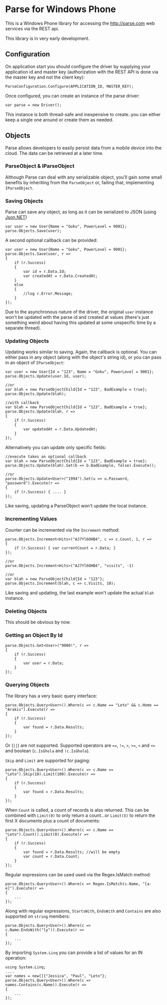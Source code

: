 
# Parse for Windows Phone
This is a Windows Phone library for accessing the <http://parse.com> web services via the REST api.

This library is in very early development.

## Configuration
On application start you should configure the driver by supplying your application id and master key (authorization with the REST API is done via the master key and not the client key):

	ParseConfiguration.Configure(APPLICATION_ID, MASTER_KEY);

Once configured, you can create an instance of the parse driver:

	var parse = new Driver();

This instance is both thread-safe and inexpensive to create..you can either keep a single one around or create them as needed.

## Objects
Parse allows developers to easily persist data from a mobile device into the cloud. The data can be retrieved at a later time. 

### ParseObject & IParseObject
Although Parse can deal with any serializable object, you'll gain some small benefits by inheriting from the `ParseObject` or, failing that, implementing `IParseObject`. 

###  Saving Objects
Parse can save any object, as long as it can be serialized to JSON (using [Json.NET](http://json.codeplex.com/))

	var user = new User{Name = "Goku", PowerLevel = 9001};
	parse.Objects.Save(user);

A second optional callback can be provided:

	var user = new User{Name = "Goku", PowerLevel = 9001};
	parse.Objects.Save(user, r =>
	{
		if (r.Success)
		{
			var id = r.Data.Id;
			var createdAt = r.Data.CreatedAt;
		}
		else
		{
			//log r.Error.Message;
		}
	});

Due to the asynchronous nature of the driver, the original `user` instance won't be updated with the parse id and created at values (there's just something weird about having this updated at some unspecific time by a separate thread).

###  Updating Objects
Updating works similar to saving. Again, the callback is optional. You can either pass in any object (along with the object's string id), or you can pass in an object of `IParseObject`:

	var user = new User{Id = "123", Name = "Goku", PowerLevel = 9001};
	parse.Objects.Update(user.Id, user);

	//or 
	var blah = new ParseObjectChild{Id = "123", BadExample = true};
	parse.Objects.Update(blah);

	//with callback
	var blah = new ParseObjectChild{Id = "123", BadExample = true};
	parse.Objects.Update(blah, r => 
	{
		if (r.Success)
		{
			var updatedAt = r.Data.UpdatedAt;
		}
	});

Alternatively you can update only specific fields:

	//execute takes an optional callback
	var blah = new ParseObjectChild{Id = "123", BadExample = true};
	parse.Objects.Update(blah).Set(b => b.BadExample, false).Execute();
	
	//or
	parse.Objects.Update<User>("1994").Set(u => u.Password, "password").Execute(r =>
	{
		if (r.Success) { .... }
	});

Like saving, updating a ParseObject won't update the local instance.

### Incrementing Values
Counter can be incremented via the `Increment` method:

	parse.Objects.Increment<Hits>("AJ7Yl6OHB4", c => c.Count, 1, r =>
	{
		if (r.Success) { var currentCount = r.Data; }
	});
	
	//or
	parse.Objects.Increment<Hits>("AJ7Yl6OHB4", "visits", -1)
	
	//or
	var blah = new ParseObjectChild{Id = "123"};
	parse.Objects.Increment(blah, c => c.Visits, 10);

Like saving and updating, the last example won't update the actual `blah` instance.

### Deleting Objects
This should be obvious by now.


### Getting an Object By Id

	parse.Objects.Get<User>("9000!", r =>
	{
		if (r.Success)
		{
			var user = r.Data;
		}
	});

### Querying Objects
The library has a very basic query interface:

	parse.Objects.Query<User>().Where(c => c.Name == "Leto" && c.Home == "Arakis").Execute(r => 
	{
		if (r.Success) 
		{ 
			var found = r.Data.Results;
		}
	});

Or (`||`) are not supported. Supported operators are `==`, `!=`, `>`, `>=`, `<` and `<=` and boolean (`c.IsGhola` and `!c.IsGhola`).

`Skip` and `Limit` are supported for paging:

	parse.Objects.Query<User>().Where(c => c.Name == "Leto").Skip(10).Limit(100).Execute(r => 
	{
		if (r.Success) 
		{ 
			var found = r.Data.Results;
		}
	});


When `Count` is called, a count of records is also returned. This can be combined with `Limit(0)` to only return a count...or `Limit(X)` to return the first X documents plus a count of documents:

	parse.Objects.Query<User>().Where(c => c.Name == "Leto").Count().Limit(0).Execute(r => 
	{
		if (r.Success) 
		{ 
			var found = r.Data.Results; //will be empty
			var count = r.Data.Count;
		}
	});

Regular expressions can be used used via the Regex.IsMatch method:

	parse.Objects.Query<User>().Where(c => Regex.IsMatch(c.Name, "[a-e]").Execute(r => 
	{
		...
	});

Along with regular expressions, `StartsWith`, `EndsWith` and `Contains` are also supported on `string` members:

	parse.Objects.Query<User>().Where(c => c.Name.EndsWith("ly")).Execute(r => 
	{
		...
	});

By importing `System.Linq` you can provide a list of values for an IN operation:

	using System.Linq;
	....
	var names = new[]{"Jessica", "Paul", "Leto"};
	parse.Objects.Query<User>().Where(c => names.Contains(c.Name)).Execute(r => 
	{
		...
	});